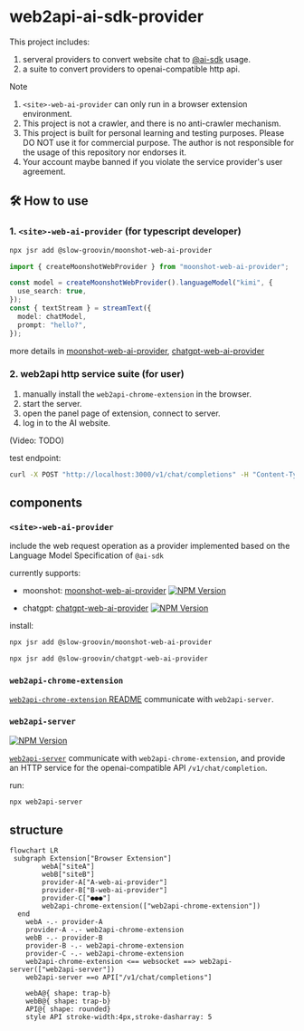 # web2api-ai-sdk-provider

This project includes:

1. serveral providers to convert website chat to [@ai-sdk](https://github.com/vercel/ai) usage.
2. a suite to convert providers to openai-compatible http api.

> [!NOTE]
>
> 1. `<site>-web-ai-provider` can only run in a browser extension environment.
> 2. This project is not a crawler, and there is no anti-crawler mechanism.
> 3. This project is built for personal learning and testing purposes. Please DO NOT use it for commercial purpose. The author is not responsible for the usage of this repository nor endorses it.
> 4. Your account maybe banned if you violate the service provider's user agreement.

## 🛠 How to use

### 1. `<site>-web-ai-provider` (for typescript developer)

```bash
npx jsr add @slow-groovin/moonshot-web-ai-provider
```

```ts
import { createMoonshotWebProvider } from "moonshot-web-ai-provider";

const model = createMoonshotWebProvider().languageModel("kimi", {
  use_search: true,
});
const { textStream } = streamText({
  model: chatModel,
  prompt: "hello?",
});
```

more details in [moonshot-web-ai-provider](/packages/moonshot-web-ai-provider/README.md), [chatgpt-web-ai-provider](/packages/chatgpt-web-ai-provider/README.md)

### 2. web2api http service suite (for user)

1. manually install the `web2api-chrome-extension` in the browser.
2. start the server.
3. open the panel page of extension, connect to server.
4. log in to the AI website.

(Video: TODO)

test endpoint:

```sh
curl -X POST "http://localhost:3000/v1/chat/completions" -H "Content-Type: application/json" -d '{"model":"auto","messages":[{"role":"user","content":"give me a random story"}]}'

```

## components

### `<site>-web-ai-provider`

include the web request operation as a provider implemented based on the Language Model Specification of `@ai-sdk`

currently supports:

- moonshot: [moonshot-web-ai-provider](/packages/moonshot-web-ai-provider/README.md) [![NPM Version](https://img.shields.io/npm/v/moonshot-web-ai-provider?color=crimson)](https://www.npmjs.com/package/moonshot-web-ai-provider)

- chatgpt: [chatgpt-web-ai-provider](/packages/chatgpt-web-ai-provider/README.md) [![NPM Version](https://img.shields.io/npm/v/chatgpt-web-ai-provider?color=crimson)](https://www.npmjs.com/package/chatgpt-web-ai-provider)

install:

```sh
npx jsr add @slow-groovin/moonshot-web-ai-provider

npx jsr add @slow-groovin/chatgpt-web-ai-provider
```

### `web2api-chrome-extension`

[`web2api-chrome-extension` README](/packages/web2api-chrome-extension/README.md)
communicate with `web2api-server`.

### `web2api-server`

[![NPM Version](https://img.shields.io/npm/v/web2api-server?color=crimson)](https://www.npmjs.com/package/web2api-server)

[`web2api-server`](/packages/web2api-server/README.md)
communicate with `web2api-chrome-extension`, and provide an HTTP service for the openai-compatible API `/v1/chat/completion`.

run:

```sh
npx web2api-server
```

## structure

```mermaid
flowchart LR
 subgraph Extension["Browser Extension"]
        webA["siteA"]
        webB["siteB"]
        provider-A["A-web-ai-provider"]
        provider-B["B-web-ai-provider"]
        provider-C["●●●"]
        web2api-chrome-extension(["web2api-chrome-extension"])
  end
    webA -.- provider-A
    provider-A -.- web2api-chrome-extension
    webB -.- provider-B
    provider-B -.- web2api-chrome-extension
    provider-C -.- web2api-chrome-extension
    web2api-chrome-extension <== websocket ==> web2api-server(["web2api-server"])
    web2api-server ==o API["/v1/chat/completions"]

    webA@{ shape: trap-b}
    webB@{ shape: trap-b}
    API@{ shape: rounded}
    style API stroke-width:4px,stroke-dasharray: 5

```
